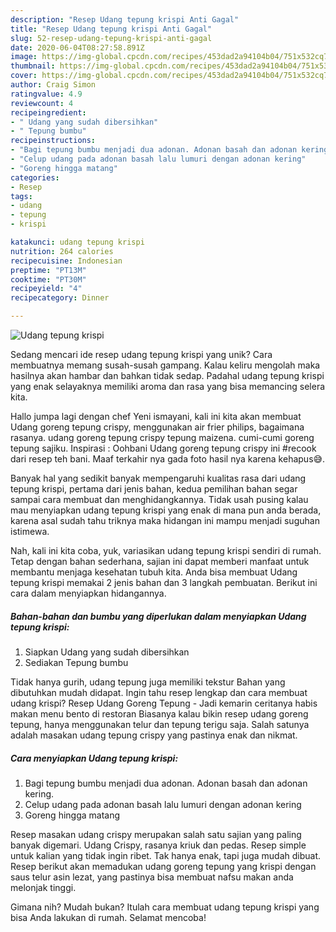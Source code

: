 ```yaml
---
description: "Resep Udang tepung krispi Anti Gagal"
title: "Resep Udang tepung krispi Anti Gagal"
slug: 52-resep-udang-tepung-krispi-anti-gagal
date: 2020-06-04T08:27:58.891Z
image: https://img-global.cpcdn.com/recipes/453dad2a94104b04/751x532cq70/udang-tepung-krispi-foto-resep-utama.jpg
thumbnail: https://img-global.cpcdn.com/recipes/453dad2a94104b04/751x532cq70/udang-tepung-krispi-foto-resep-utama.jpg
cover: https://img-global.cpcdn.com/recipes/453dad2a94104b04/751x532cq70/udang-tepung-krispi-foto-resep-utama.jpg
author: Craig Simon
ratingvalue: 4.9
reviewcount: 4
recipeingredient:
- " Udang yang sudah dibersihkan"
- " Tepung bumbu"
recipeinstructions:
- "Bagi tepung bumbu menjadi dua adonan. Adonan basah dan adonan kering."
- "Celup udang pada adonan basah lalu lumuri dengan adonan kering"
- "Goreng hingga matang"
categories:
- Resep
tags:
- udang
- tepung
- krispi

katakunci: udang tepung krispi 
nutrition: 264 calories
recipecuisine: Indonesian
preptime: "PT13M"
cooktime: "PT30M"
recipeyield: "4"
recipecategory: Dinner

---
```



![Udang tepung krispi](https://img-global.cpcdn.com/recipes/453dad2a94104b04/751x532cq70/udang-tepung-krispi-foto-resep-utama.jpg)

Sedang mencari ide resep udang tepung krispi yang unik? Cara membuatnya memang susah-susah gampang. Kalau keliru mengolah maka hasilnya akan hambar dan bahkan tidak sedap. Padahal udang tepung krispi yang enak selayaknya memiliki aroma dan rasa yang bisa memancing selera kita.

Hallo jumpa lagi dengan chef Yeni ismayani, kali ini kita akan membuat Udang goreng tepung crispy, menggunakan air frier philips, bagaimana rasanya. udang goreng tepung crispy tepung maizena. cumi-cumi goreng tepung sajiku. Inspirasi : Oohbani Udang goreng tepung crispy ini #recook dari resep teh bani. Maaf terkahir nya gada foto hasil nya karena kehapus😅.

Banyak hal yang sedikit banyak mempengaruhi kualitas rasa dari udang tepung krispi, pertama dari jenis bahan, kedua pemilihan bahan segar sampai cara membuat dan menghidangkannya. Tidak usah pusing kalau mau menyiapkan udang tepung krispi yang enak di mana pun anda berada, karena asal sudah tahu triknya maka hidangan ini mampu menjadi suguhan istimewa.


Nah, kali ini kita coba, yuk, variasikan udang tepung krispi sendiri di rumah. Tetap dengan bahan sederhana, sajian ini dapat memberi manfaat untuk membantu menjaga kesehatan tubuh kita. Anda bisa membuat Udang tepung krispi memakai 2 jenis bahan dan 3 langkah pembuatan. Berikut ini cara dalam menyiapkan hidangannya.

<!--inarticleads1-->

##### Bahan-bahan dan bumbu yang diperlukan dalam menyiapkan Udang tepung krispi:

1. Siapkan  Udang yang sudah dibersihkan
1. Sediakan  Tepung bumbu


Tidak hanya gurih, udang tepung juga memiliki tekstur Bahan yang dibutuhkan mudah didapat. Ingin tahu resep lengkap dan cara membuat udang krispi? Resep Udang Goreng Tepung - Jadi kemarin ceritanya habis makan menu bento di restoran Biasanya kalau bikin resep udang goreng tepung, hanya menggunakan telur dan tepung terigu saja. Salah satunya adalah masakan udang tepung crispy yang pastinya enak dan nikmat. 

<!--inarticleads2-->

##### Cara menyiapkan Udang tepung krispi:

1. Bagi tepung bumbu menjadi dua adonan. Adonan basah dan adonan kering.
1. Celup udang pada adonan basah lalu lumuri dengan adonan kering
1. Goreng hingga matang


Resep masakan udang crispy merupakan salah satu sajian yang paling banyak digemari. Udang Crispy, rasanya kriuk dan pedas. Resep simple untuk kalian yang tidak ingin ribet. Tak hanya enak, tapi juga mudah dibuat. Resep berikut akan memadukan udang goreng tepung yang krispi dengan saus telur asin lezat, yang pastinya bisa membuat nafsu makan anda melonjak tinggi. 

Gimana nih? Mudah bukan? Itulah cara membuat udang tepung krispi yang bisa Anda lakukan di rumah. Selamat mencoba!

